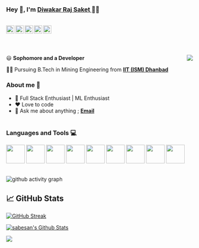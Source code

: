 ### Hey 👋, I'm [Diwakar Raj Saket ](https://github.com/diwakar-raj-saket) 👨‍💻
<br/>
<a href="https://twitter.com/Diwakar84637408">
  <img align="left" alt="DiwakarRaj's Twitter" width="22px" src="https://cdn.jsdelivr.net/npm/simple-icons@v3/icons/twitter.svg" />
</a>
<a href="https://www.linkedin.com/in/diwakar_-raj-saket-4670301b1/">
  <img align="left" alt="DiwakarRaj's Linkdein" width="22px" src="https://cdn.jsdelivr.net/npm/simple-icons@v3/icons/linkedin.svg" />
</a>
<a href="https://github.com/diwakar-raj-saket">
  <img align="left" alt="DiwakarRaj's Github" width="22px" src="https://cdn.jsdelivr.net/npm/simple-icons@v3/icons/github.svg" />
</a>
<a href="https://www.instagram.com/diwakar8797/">
  <img align="left" alt="DiwakarRaj's Instagram" width="22px" src="https://cdn.jsdelivr.net/npm/simple-icons@v3/icons/instagram.svg" />
</a>
<a href="https://www.facebook.com/diwakar.raj.5686322">
  <img align="left" alt="DiwakarRaj's Facebook" width="22px" src="https://cdn.jsdelivr.net/npm/simple-icons@v3/icons/facebook.svg" />
</a>


<br/><br/><br/>

<img align="right" src="https://https://images.app.goo.gl/7mrcZTFPDoS2gWPU9"/>

:smiley: **Sophomore and a Developer** 

👨‍🎓 Pursuing B.Tech in Mining  Engineering from [**IIT (ISM) Dhanbad**](https://iitism.ac.in/) 

### About me :eyes:

- :dart: Full Stack Enthusiast | ML Enthusiast
- :heart: Love to code
- :e-mail: Ask me about anything ; [**Email**](mailto:rajdiwakar1912@gmail.com)
<br/><br/>

### Languages and Tools :computer:
<code><a><img height="50" src="https://user-images.githubusercontent.com/42747200/46140125-da084900-c26d-11e8-8ea7-c45ae6306309.png"></a></code>
<code><a><img height="50" src="https://www.vectorlogo.zone/logos/w3_html5/w3_html5-ar21.svg"></a></code>
<code><a><img height="50" src="css.jpeg"></a></code>
<code><a><img height="50" src="js.png"></a></code>
<code><a><img height="50" src="jupyter.svg"></a></code>
<code><a><img height="50" src="https://i.imgur.com/1P0s3sj.png"></a></code>
<code><a><img height="50" src="https://i.imgur.com/zGPaKHL.jpg?1"></a></code>
<code><a><img height="50" src="https://www.vectorlogo.zone/logos/github/github-ar21.svg"></a></code>
<code><a><img height="50" src="pythonlogo.png"></a></code>
<br/><br/>

![github activity graph](https://activity-graph.herokuapp.com/graph?username=diwakar-raj-saket&theme=xcode)

## &#x1f4c8; GitHub Stats

[![GitHub Streak](https://github-readme-streak-stats.herokuapp.com/?user=diwakar-raj-saket)](https://github.com/DenverCoder1/github-readme-streak-stats)

<a href="https://github.com/diwakar-raj-saket">
<img style="height=10rem; width=6rem" align="center" alt="sabesan's Github Stats" src="https://github-readme-stats.codestackr.vercel.app/api?username=diwakar-raj-saket&show_icons=true&hide_border=true&count_private=true&include_all_commits=true&theme=radical" /></a>
<p>       </p>
<a href="https://github.com/diwakar-raj-saket">
  <img align="center" src="https://github-readme-stats.anuraghazra1.vercel.app/api/top-langs/?username=diwakar-raj-saket&layout=compact&theme=radical" />
</a>
